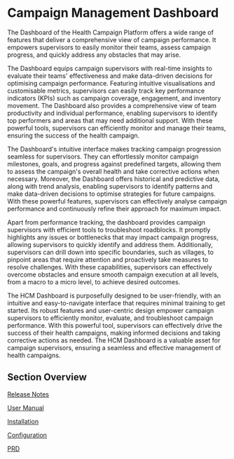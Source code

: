# Campaign Management Dashboard

The Dashboard of the Health Campaign Platform offers a wide range of features that deliver a comprehensive view of campaign performance. It empowers supervisors to easily monitor their teams, assess campaign progress, and quickly address any obstacles that may arise.

The Dashboard equips campaign supervisors with real-time insights to evaluate their teams' effectiveness and make data-driven decisions for optimising campaign performance. Featuring intuitive visualisations and customisable metrics, supervisors can easily track key performance indicators (KPIs) such as campaign coverage, engagement, and inventory movement. The Dashboard also provides a comprehensive view of team productivity and individual performance, enabling supervisors to identify top performers and areas that may need additional support. With these powerful tools, supervisors can efficiently monitor and manage their teams, ensuring the success of the health campaign.

The Dashboard's intuitive interface makes tracking campaign progression seamless for supervisors. They can effortlessly monitor campaign milestones, goals, and progress against predefined targets, allowing them to assess the campaign's overall health and take corrective actions when necessary. Moreover, the Dashboard offers historical and predictive data, along with trend analysis, enabling supervisors to identify patterns and make data-driven decisions to optimise strategies for future campaigns. With these powerful features, supervisors can effectively analyse campaign performance and continuously refine their approach for maximum impact.

Apart from performance tracking, the dashboard provides campaign supervisors with efficient tools to troubleshoot roadblocks. It promptly highlights any issues or bottlenecks that may impact campaign progress, allowing supervisors to quickly identify and address them. Additionally, supervisors can drill down into specific boundaries, such as villages, to pinpoint areas that require attention and proactively take measures to resolve challenges. With these capabilities, supervisors can effectively overcome obstacles and ensure smooth campaign execution at all levels, from a macro to a micro level, to achieve desired outcomes.

The HCM Dashboard is purposefully designed to be user-friendly, with an intuitive and easy-to-navigate interface that requires minimal training to get started. Its robust features and user-centric design empower campaign supervisors to efficiently monitor, evaluate, and troubleshoot campaign performance. With this powerful tool, supervisors can effectively drive the success of their health campaigns, making informed decisions and taking corrective actions as needed. The HCM Dashboard is a valuable asset for campaign supervisors, ensuring a seamless and effective management of health campaigns.

## Section Overview&#x20;

[Release Notes](release-notes/)

[User Manual](dashboard-user-manual.md)

[Installation](installation.md)

[Configuration](configuration/)

[PRD](product-requirement-document-prd.md)
